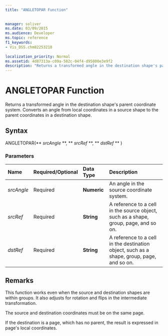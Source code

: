 ```yaml
---
title: "ANGLETOPAR Function"
 
 
manager: soliver
ms.date: 03/09/2015
ms.audience: Developer
ms.topic: reference
f1_keywords:
- Vis_DSS.chm82253218
 
localization_priority: Normal
ms.assetid: 4d87313a-c09a-582c-04f4-d95800e3e9f2
description: "Returns a transformed angle in the destination shape's parent coordinate system. Converts an angle from local coordinates in a source shape to the parent coordinates in a destination shape."
---
```


# ANGLETOPAR Function

Returns a transformed angle in the destination shape's parent coordinate system. Converts an angle from local coordinates in a source shape to the parent coordinates in a destination shape. 
  
## Syntax

ANGLETOPAR(** *srcAngle* **, ** *srcRef* **, ** *dstRef* ** ) 
  
### Parameters

|**Name**|**Required/Optional**|**Data Type**|**Description**|
|:-----|:-----|:-----|:-----|
| _srcAngle_ <br/> |Required  <br/> |**Numeric** <br/> |An angle in the source coordinate system.  <br/> |
| _srcRef_ <br/> |Required  <br/> |**String** <br/> | A reference to a cell in the source object, such as a shape, group, page, and so on.  <br/> |
| _dstRef_ <br/> |Required  <br/> |**String** <br/> |A reference to a cell in the destination object, such as a shape, group, page, and so on.  <br/> |
   
## Remarks

This function works even when the source and destination shapes are within groups. It also adjusts for rotation and flips in the intermediate transformation.
  
The source and destination coordinates must be on the same page.
  
If the destination is a page, which has no parent, the result is expressed in page's local coordinates.
  

